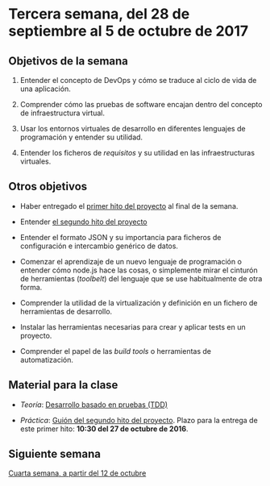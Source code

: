 # Tercera semana, del 28 de septiembre al 5 de octubre de 2017


## Objetivos de la semana

1. Entender el concepto de DevOps y cómo se traduce al ciclo de vida de
una aplicación.

2. Comprender cómo las pruebas de software encajan dentro del concepto
   de infraestructura virtual.

3. Usar los entornos virtuales de desarrollo en diferentes lenguajes de
  programación y entender su utilidad.

4. Entender los ficheros de *requisitos* y su utilidad en las
  infraestructuras virtuales. 

## Otros objetivos

* Haber entregado el
  [primer hito del proyecto](http://jj.github.io/IV/documentos/practicas/1.Infraestructura)
  al final de la semana.

* Entender [el segundo hito del proyecto](http://jj.github.io/IV/documentos/proyecto/2.CI)

* Entender el formato JSON y su importancia para ficheros de
  configuración e intercambio genérico de datos. 

* Comenzar el aprendizaje de un nuevo lenguaje de programación o
  entender cómo node.js hace las cosas, o simplemente mirar el
  cinturón de herramientas (*toolbelt*) del lenguaje que se use habitualmente de
  otra forma.

* Comprender la utilidad de la virtualización y definición en un
  fichero de
  herramientas de desarrollo.
  
* Instalar las herramientas necesarias para crear y aplicar tests en
  un proyecto.

* Comprender el papel de las *build tools* o herramientas de
  automatización. 


## Material para la clase

* *Teoría*: [Desarrollo basado en pruebas (TDD)](http://jj.github.io/IV/documentos/temas/Desarrollo_basado_en_pruebas)

* *Práctica*: [Guión del segundo hito del proyecto](http://jj.github.io/IV/documentos/proyecto/2.CI). Plazo para la entrega de este primer hito: **10:30 del 27 de octubre de 2016**. 

## Siguiente semana

[Cuarta semana, a partir del 12 de octubre](4-semana.md)
